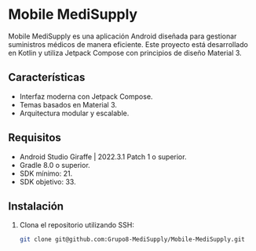 # Mobile MediSupply

Mobile MediSupply es una aplicación Android diseñada para gestionar suministros médicos de manera eficiente. Este proyecto está desarrollado en Kotlin y utiliza Jetpack Compose con principios de diseño Material 3.

## Características

- Interfaz moderna con Jetpack Compose.
- Temas basados en Material 3.
- Arquitectura modular y escalable.

## Requisitos

- Android Studio Giraffe | 2022.3.1 Patch 1 o superior.
- Gradle 8.0 o superior.
- SDK mínimo: 21.
- SDK objetivo: 33.

## Instalación

1. Clona el repositorio utilizando SSH:
   ```bash
   git clone git@github.com:Grupo8-MediSupply/Mobile-MediSupply.git